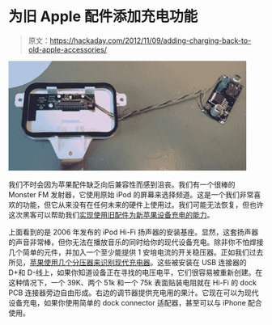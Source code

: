 # 为旧 Apple 配件添加充电功能

> 原文：<https://hackaday.com/2012/11/09/adding-charging-back-to-old-apple-accessories/>

![](img/cc334f4087e29720f6bad86b0f36a988.png "adding-charging-to-old-apple-accessories")

我们不时会因为苹果配件缺乏向后兼容性而感到沮丧。我们有一个很棒的 Monster FM 发射器，它使用原始 iPod 的屏幕来选择频道。这是一个我们非常喜欢的功能，但它从来没有在任何未来的硬件上使用过。我们可能无法恢复，但也许这次黑客可以帮助我们[实现使用旧配件为新苹果设备充电的能力](http://blog.maclabor.de/post/35286908784/dust-your-ipod-hi-fi)。

上面看到的是 2006 年发布的 iPod Hi-Fi 扬声器的安装基座。显然，这套扬声器的声音非常棒，但你无法在播放音乐的同时给你的现代设备充电。除非你不怕焊接几个简单的元件，并加入一个至少能提供 1 安培电流的开关稳压器。正如我们过去所见，[苹果使用几个分压器来识别现代充电器](http://hackaday.com/2010/08/03/reverse-engineering-apples-recharging-scheme/)。这些被安装在 USB 连接器的 D+和 D-线上，如果你知道设备正在寻找的电压电平，它们很容易被重新创建。在这种情况下，一个 39K、两个 51k 和一个 75k 表面贴装电阻就在 Hi-Fi 的 dock PCB 连接器旁边自由形成。右边的调节器提供充电用的果汁。它现在可以为现代设备充电，如果你使用简单的 dock connector 适配器，甚至可以与 iPhone 配合使用。